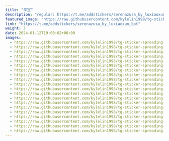 ```yaml
---
title: "罕宝"
description: "regular: https://t.me/addstickers/serenazusa_by_luxiaoxun_bot"
featured_image: "https://raw.githubusercontent.com/kylelin1998/tg-sticker-spreading-worldwide-images/main/img/14e90980-b8a5-4531-a6db-9ea2d02a2691.jpg"
link: "https://t.me/addstickers/serenazusa_by_luxiaoxun_bot"
weight: 3
date: 2024-01-12T19:08:02+08:00
images:
  - https://raw.githubusercontent.com/kylelin1998/tg-sticker-spreading-worldwide-images/main/img/14e90980-b8a5-4531-a6db-9ea2d02a2691.jpg
  - https://raw.githubusercontent.com/kylelin1998/tg-sticker-spreading-worldwide-images/main/img/3f698b9e-2739-4bd7-ba2c-ce3a2939c10d.jpg
  - https://raw.githubusercontent.com/kylelin1998/tg-sticker-spreading-worldwide-images/main/img/955d2d3a-5a0c-4e44-8ad1-8fb036e99e4f.jpg
  - https://raw.githubusercontent.com/kylelin1998/tg-sticker-spreading-worldwide-images/main/img/a43e41b0-7af2-4c02-8f8c-014ff3f3ed2b.jpg
  - https://raw.githubusercontent.com/kylelin1998/tg-sticker-spreading-worldwide-images/main/img/e72ad70e-6e0d-41dd-b0b2-4fa7b4d4bd3c.jpg
  - https://raw.githubusercontent.com/kylelin1998/tg-sticker-spreading-worldwide-images/main/img/834b2104-b829-460c-9b02-12eb0d4faa68.jpg
  - https://raw.githubusercontent.com/kylelin1998/tg-sticker-spreading-worldwide-images/main/img/f4f77685-f269-468f-ba60-482b9b0f2bde.jpg
  - https://raw.githubusercontent.com/kylelin1998/tg-sticker-spreading-worldwide-images/main/img/fc79afee-2de6-45ef-aa65-acb6e4f246bf.jpg
  - https://raw.githubusercontent.com/kylelin1998/tg-sticker-spreading-worldwide-images/main/img/e0366272-eba7-426c-978d-c736b9d0e994.jpg
  - https://raw.githubusercontent.com/kylelin1998/tg-sticker-spreading-worldwide-images/main/img/4c1a8561-eb1b-4c28-a14f-ed78055f376d.jpg
  - https://raw.githubusercontent.com/kylelin1998/tg-sticker-spreading-worldwide-images/main/img/4a99a26a-59af-48bb-a4ba-bacadf16144a.jpg
  - https://raw.githubusercontent.com/kylelin1998/tg-sticker-spreading-worldwide-images/main/img/72e5b595-594d-4b35-aafe-29758178d6e1.jpg
  - https://raw.githubusercontent.com/kylelin1998/tg-sticker-spreading-worldwide-images/main/img/eeccff64-1bbf-4fcd-8f51-a1737bc98143.jpg
  - https://raw.githubusercontent.com/kylelin1998/tg-sticker-spreading-worldwide-images/main/img/ee17cf66-62b0-4bc8-b488-78c52486dcc9.jpg
  - https://raw.githubusercontent.com/kylelin1998/tg-sticker-spreading-worldwide-images/main/img/f2f8c5f1-9710-4691-a2bf-bbe2b4e5f6b4.jpg
  - https://raw.githubusercontent.com/kylelin1998/tg-sticker-spreading-worldwide-images/main/img/8051b28b-77c1-4bd6-b5ca-cee64bd5d969.jpg
  - https://raw.githubusercontent.com/kylelin1998/tg-sticker-spreading-worldwide-images/main/img/3b0e587b-d95b-421a-a260-595898f3e00b.jpg
  - https://raw.githubusercontent.com/kylelin1998/tg-sticker-spreading-worldwide-images/main/img/a7015c17-48f7-41ba-bb03-73c7098869e5.jpg
  - https://raw.githubusercontent.com/kylelin1998/tg-sticker-spreading-worldwide-images/main/img/6c67ed3a-6d5a-41ab-97f5-5299302617ad.jpg
  - https://raw.githubusercontent.com/kylelin1998/tg-sticker-spreading-worldwide-images/main/img/6fb4b985-6005-457a-8739-7a9e8e2bfba1.jpg
---
```

